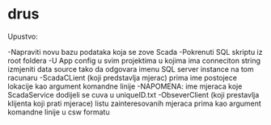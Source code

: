 # drus

Upustvo:

-Napraviti novu bazu podataka koja se zove Scada
-Pokrenuti SQL skriptu iz root foldera
-U App config u svim projektima u kojima ima conneciton string izmjeniti data source tako da odgovara imenu SQL server instance na tom racunaru
-ScadaCLient (koji predstavlja mjerac) prima ime postojece lokacije kao argument komandne linije
-NAPOMENA: ime mjeraca koje ScadaService dodijeli se cuva u uniqueID.txt
-ObseverClient (koji prestavlja klijenta koji prati mjerace) listu zainteresovanih mjeraca prima kao argument komandne linije u csw formatu
